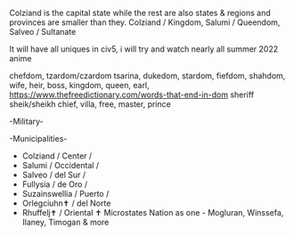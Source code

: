 Colziand is the capital state while the rest are also states & regions and provinces are smaller than they.
Colziand / Kingdom, 
Salumi / Queendom, 
Salveo / Sultanate

It will have all uniques in civ5, i will try and watch nearly all summer 2022 anime


chefdom, tzardom/czardom tsarina, dukedom, stardom, fiefdom, shahdom, wife, heir, boss, kingdom, queen, earl, https://www.thefreedictionary.com/words-that-end-in-dom sheriff sheik/sheikh chief, villa, free, master, prince

-Military-


-Municipalities-
* Colziand / Center / 
* Salumi / Occidental / 
* Salveo / del Sur / 
* Fullysia / de Oro / 
* Suzainswellia / Puerto / 
* Orlegciuhn✝ / del Norte
* Rhuffelj✝ / Oriental
✝ Microstates Nation as one - Mogluran, Winssefa, Ilaney, Timogan & more
